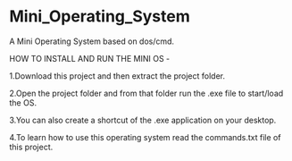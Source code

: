# Mini_Operating_System

A Mini Operating System based on dos/cmd.

HOW TO INSTALL AND RUN THE MINI OS -

1.Download this project and then extract the project folder.

2.Open the project folder and from that folder run the .exe file to start/load the OS.

3.You can also create a shortcut of the .exe application on your desktop.

4.To learn how to use this operating system read the commands.txt file of this project.

